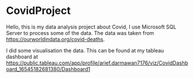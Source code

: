 # CovidProject

Hello, this is my data analysis project about Covid, I use Microsoft SQL Server to process some of the data. The data was taken from https://ourworldindata.org/covid-deaths.

I did some visualisation the data. This can be found at my tableau dashboard at
https://public.tableau.com/app/profile/arief.darmawan7176/viz/CovidDashboard_16545182681380/Dashboard1